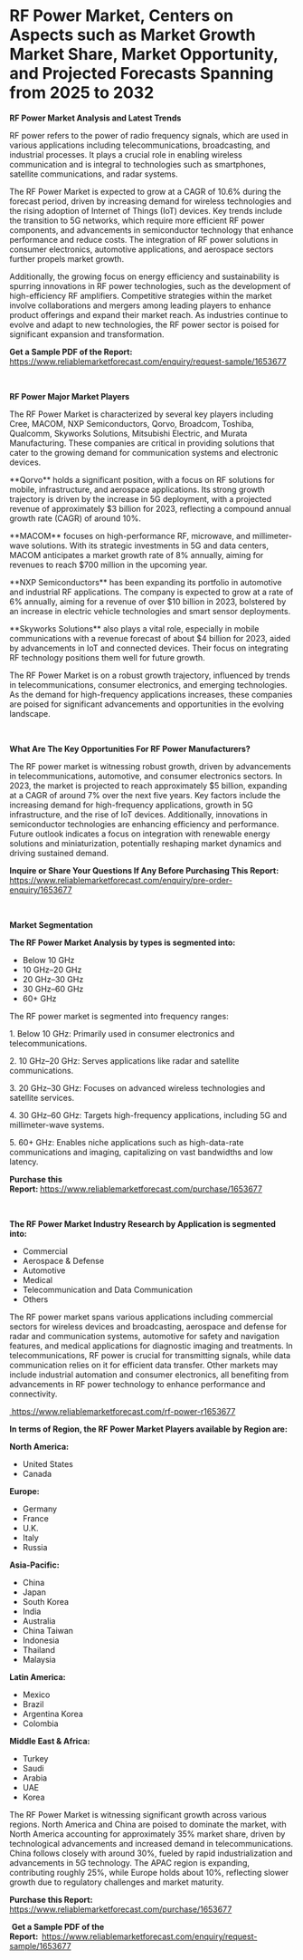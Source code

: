 <p><h1>RF Power Market, Centers on Aspects such as Market Growth Market Share, Market Opportunity, and Projected Forecasts Spanning from 2025 to 2032</h1></p><p><strong>RF Power Market Analysis and Latest Trends</strong></p>
<p><p>RF power refers to the power of radio frequency signals, which are used in various applications including telecommunications, broadcasting, and industrial processes. It plays a crucial role in enabling wireless communication and is integral to technologies such as smartphones, satellite communications, and radar systems.</p><p>The RF Power Market is expected to grow at a CAGR of 10.6% during the forecast period, driven by increasing demand for wireless technologies and the rising adoption of Internet of Things (IoT) devices. Key trends include the transition to 5G networks, which require more efficient RF power components, and advancements in semiconductor technology that enhance performance and reduce costs. The integration of RF power solutions in consumer electronics, automotive applications, and aerospace sectors further propels market growth.</p><p>Additionally, the growing focus on energy efficiency and sustainability is spurring innovations in RF power technologies, such as the development of high-efficiency RF amplifiers. Competitive strategies within the market involve collaborations and mergers among leading players to enhance product offerings and expand their market reach. As industries continue to evolve and adapt to new technologies, the RF power sector is poised for significant expansion and transformation.</p></p>
<p><strong>Get a Sample PDF of the Report:&nbsp;</strong> <a href="https://www.reliablemarketforecast.com/enquiry/request-sample/1653677?utm_campaign=1906&utm_medium=2&utm_source=Github&utm_content=ia&utm_term=16042025&utm_id=rf-power">https://www.reliablemarketforecast.com/enquiry/request-sample/1653677</a></p>
<p>&nbsp;</p>
<p><strong>RF Power Major Market Players</strong></p>
<p><p>The RF Power Market is characterized by several key players including Cree, MACOM, NXP Semiconductors, Qorvo, Broadcom, Toshiba, Qualcomm, Skyworks Solutions, Mitsubishi Electric, and Murata Manufacturing. These companies are critical in providing solutions that cater to the growing demand for communication systems and electronic devices.</p><p>**Qorvo** holds a significant position, with a focus on RF solutions for mobile, infrastructure, and aerospace applications. Its strong growth trajectory is driven by the increase in 5G deployment, with a projected revenue of approximately $3 billion for 2023, reflecting a compound annual growth rate (CAGR) of around 10%.</p><p>**MACOM** focuses on high-performance RF, microwave, and millimeter-wave solutions. With its strategic investments in 5G and data centers, MACOM anticipates a market growth rate of 8% annually, aiming for revenues to reach $700 million in the upcoming year.</p><p>**NXP Semiconductors** has been expanding its portfolio in automotive and industrial RF applications. The company is expected to grow at a rate of 6% annually, aiming for a revenue of over $10 billion in 2023, bolstered by an increase in electric vehicle technologies and smart sensor deployments.</p><p>**Skyworks Solutions** also plays a vital role, especially in mobile communications with a revenue forecast of about $4 billion for 2023, aided by advancements in IoT and connected devices. Their focus on integrating RF technology positions them well for future growth.</p><p>The RF Power Market is on a robust growth trajectory, influenced by trends in telecommunications, consumer electronics, and emerging technologies. As the demand for high-frequency applications increases, these companies are poised for significant advancements and opportunities in the evolving landscape.</p></p>
<p>&nbsp;</p>
<p><strong>What Are The Key Opportunities For RF Power Manufacturers?</strong></p>
<p><p>The RF power market is witnessing robust growth, driven by advancements in telecommunications, automotive, and consumer electronics sectors. In 2023, the market is projected to reach approximately $5 billion, expanding at a CAGR of around 7% over the next five years. Key factors include the increasing demand for high-frequency applications, growth in 5G infrastructure, and the rise of IoT devices. Additionally, innovations in semiconductor technologies are enhancing efficiency and performance. Future outlook indicates a focus on integration with renewable energy solutions and miniaturization, potentially reshaping market dynamics and driving sustained demand.</p></p>
<p><strong>Inquire or Share Your Questions If Any Before Purchasing This Report:</strong> <a href="https://www.reliablemarketforecast.com/enquiry/pre-order-enquiry/1653677?utm_campaign=1906&utm_medium=2&utm_source=Github&utm_content=ia&utm_term=16042025&utm_id=rf-power">https://www.reliablemarketforecast.com/enquiry/pre-order-enquiry/1653677</a></p>
<p>&nbsp;</p>
<p><strong>Market Segmentation</strong></p>
<p><strong>The RF Power Market Analysis by types is segmented into:</strong></p>
<p><ul><li>Below 10 GHz</li><li>10 GHz–20 GHz</li><li>20 GHz–30 GHz</li><li>30 GHz–60 GHz</li><li>60+ GHz</li></ul></p>
<p><p>The RF power market is segmented into frequency ranges: </p><p>1. Below 10 GHz: Primarily used in consumer electronics and telecommunications.</p><p>2. 10 GHz–20 GHz: Serves applications like radar and satellite communications.</p><p>3. 20 GHz–30 GHz: Focuses on advanced wireless technologies and satellite services.</p><p>4. 30 GHz–60 GHz: Targets high-frequency applications, including 5G and millimeter-wave systems.</p><p>5. 60+ GHz: Enables niche applications such as high-data-rate communications and imaging, capitalizing on vast bandwidths and low latency.</p></p>
<p><strong>Purchase this Report:&nbsp;</strong><a href="https://www.reliablemarketforecast.com/purchase/1653677?utm_campaign=1906&utm_medium=2&utm_source=Github&utm_content=ia&utm_term=16042025&utm_id=rf-power">https://www.reliablemarketforecast.com/purchase/1653677</a></p>
<p>&nbsp;</p>
<p><strong>The RF Power Market Industry Research by Application is segmented into:</strong></p>
<p><ul><li>Commercial</li><li>Aerospace & Defense</li><li>Automotive</li><li>Medical</li><li>Telecommunication and Data Communication</li><li>Others</li></ul></p>
<p><p>The RF power market spans various applications including commercial sectors for wireless devices and broadcasting, aerospace and defense for radar and communication systems, automotive for safety and navigation features, and medical applications for diagnostic imaging and treatments. In telecommunications, RF power is crucial for transmitting signals, while data communication relies on it for efficient data transfer. Other markets may include industrial automation and consumer electronics, all benefiting from advancements in RF power technology to enhance performance and connectivity.</p></p>
<p><a href="https://www.reliablemarketforecast.com/rf-power-r1653677?utm_campaign=1906&utm_medium=2&utm_source=Github&utm_content=ia&utm_term=16042025&utm_id=rf-power">&nbsp;https://www.reliablemarketforecast.com/rf-power-r1653677</a></p>
<p><strong>In terms of Region, the RF Power Market Players available by Region are:</strong></p>
<p>
    <p> <strong> North America: </strong>
        <ul>
            <li>United States</li>
            <li>Canada</li>
        </ul>
        </p> 
    <p> <strong> Europe: </strong>
        <ul>
            <li>Germany</li>
            <li>France</li>
            <li>U.K.</li>
            <li>Italy</li>
            <li>Russia</li>
        </ul>
        </p> 
    <p> <strong> Asia-Pacific: </strong>
        <ul>
            <li>China</li>
            <li>Japan</li>
            <li>South Korea</li>
            <li>India</li>
            <li>Australia</li>
            <li>China Taiwan</li>
            <li>Indonesia</li>
            <li>Thailand</li>
            <li>Malaysia</li>
        </ul>
        </p> 
    <p> <strong> Latin America: </strong>
        <ul>
            <li>Mexico</li>
            <li>Brazil</li>
            <li>Argentina Korea</li>
            <li>Colombia</li>
        </ul>
        </p> 
    <p> <strong> Middle East & Africa: </strong>
        <ul>
            <li>Turkey</li>
            <li>Saudi</li>
            <li>Arabia</li>
            <li>UAE</li>
            <li>Korea</li>
        </ul>
    </p>
    </p>
<p><p>The RF Power Market is witnessing significant growth across various regions. North America and China are poised to dominate the market, with North America accounting for approximately 35% market share, driven by technological advancements and increased demand in telecommunications. China follows closely with around 30%, fueled by rapid industrialization and advancements in 5G technology. The APAC region is expanding, contributing roughly 25%, while Europe holds about 10%, reflecting slower growth due to regulatory challenges and market maturity.</p></p>
<p><strong>Purchase this Report: </strong><a href="https://www.reliablemarketforecast.com/purchase/1653677?utm_campaign=1906&utm_medium=2&utm_source=Github&utm_content=ia&utm_term=16042025&utm_id=rf-power">https://www.reliablemarketforecast.com/purchase/1653677</a></p>
<p>&nbsp;<strong>Get a Sample PDF of the Report:&nbsp;&nbsp;</strong><a href="https://www.reliablemarketforecast.com/enquiry/request-sample/1653677?utm_campaign=1906&utm_medium=2&utm_source=Github&utm_content=ia&utm_term=16042025&utm_id=rf-power">https://www.reliablemarketforecast.com/enquiry/request-sample/1653677</a></p>
<p><strong></strong></p>
<p><p></p><p></p><p></p></p>